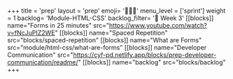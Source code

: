 +++
title = 'prep'
layout = 'prep'
emoji= '🧑🏾‍💻'
menu_level = ['sprint']
weight = 1
backlog= 'Module-HTML-CSS'
backlog_filter= '📅 Week 3'
[[blocks]]
name="Forms in 25 minutes"
src="https://www.youtube.com/watch?v=fNcJuPIZ2WE"
[[blocks]]
name="Spaced Repetition"
src="blocks/spaced-repetition"
[[blocks]]
name="What are Forms"
src="module/html-css/what-are-forms"
[[blocks]]
name="Developer Communication"
src="https://cyf-pd.netlify.app/blocks/prep-developer-communication/readme/"
[[blocks]]
name="backlog"
src="blocks/backlog"
+++
